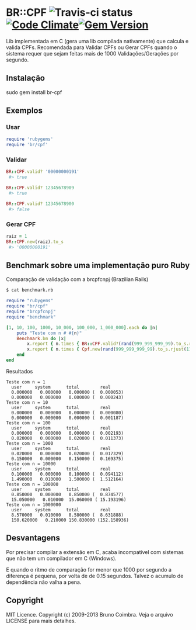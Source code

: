 # BR::CPF ![Travis-ci status](https://secure.travis-ci.org/bbcoimbra/br-cpf.png?branch=master) [![Code Climate](https://codeclimate.com/github/bbcoimbra/br-cpf.png)](https://codeclimate.com/github/bbcoimbra/br-cpf)[![Gem Version](https://badge.fury.io/rb/br-cpf.png)](http://badge.fury.io/rb/br-cpf)

Lib implementada em C (gera uma lib compilada nativamente) que calcula e valida CPFs.
Recomendada para Validar CPFs ou Gerar CPFs quando o sistema requer que sejam feitas mais de 1000 Validações/Gerações por segundo.

## Instalação

 sudo gem install br-cpf

## Exemplos

### Usar

```ruby
require 'rubygems'
require 'br/cpf'
```

### Validar

```ruby
BR::CPF.valid? '00000000191'
 #> true

BR::CPF.valid? 12345678909
 #> true

BR::CPF.valid? 12345678900
 #> false
```

### Gerar CPF

```ruby
raiz = 1
BR::CPF.new(raiz).to_s
 #> '00000000191'
```

## Benchmark sobre uma implementação puro Ruby
Comparação de validação com a brcpfcnpj (Brazilian Rails)

```bash
$ cat benchmark.rb
```

```ruby
require "rubygems"
require "br/cpf"
require "brcpfcnpj"
require "benchmark"

[1, 10, 100, 1000, 10_000, 100_000, 1_000_000].each do |n|
	puts "Teste com n # #{n}"
	Benchmark.bm do |x|
		x.report { n.times { BR::CPF.valid?(rand(999_999_999_99).to_s.rjust(11, '0')) } }
		x.report { n.times { Cpf.new(rand(999_999_999_99).to_s.rjust(11, '0')).valido? } }
	end
end
```

Resultados

```
Teste com n = 1
  user     system      total        real
  0.000000   0.000000   0.000000 (  0.000053)
  0.000000   0.000000   0.000000 (  0.000243)
Teste com n = 10
  user     system      total        real
  0.000000   0.000000   0.000000 (  0.000080)
  0.000000   0.000000   0.000000 (  0.001187)
Teste com n = 100
  user     system      total        real
  0.000000   0.000000   0.000000 (  0.002193)
  0.020000   0.000000   0.020000 (  0.011373)
Teste com n = 1000
  user     system      total        real
  0.020000   0.000000   0.020000 (  0.017329)
  0.150000   0.000000   0.150000 (  0.169375)
Teste com n = 10000
  user     system      total        real
  0.100000   0.000000   0.100000 (  0.094112)
  1.490000   0.010000   1.500000 (  1.512164)
Teste com n = 100000
  user     system      total        real
  0.850000   0.000000   0.850000 (  0.874577)
  15.050000   0.010000  15.060000 ( 15.193196)
Teste com n = 1000000
  user     system      total        real
  8.570000   0.010000   8.580000 (  8.631888)
  150.620000   0.210000 150.830000 (152.158936)
```

## Desvantagens
Por precisar compilar a extensão em C, acaba incompatível com sistemas que não tem um compilador em C (Windows).

E quando o ritmo de comparação for menor que 1000 por segundo a diferença é pequena, por volta de de 0.15 segundos. Talvez o acumulo de dependência não valha a pena.

## Copyright

MIT Licence. Copyright (c) 2009-2013 Bruno Coimbra. Veja o arquivo LICENSE para mais detalhes.
